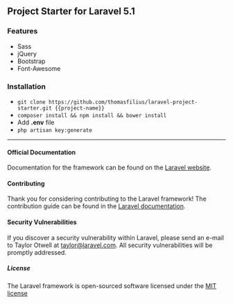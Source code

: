## Project Starter for Laravel 5.1

### Features
- Sass
- jQuery
- Bootstrap
- Font-Awesome

### Installation
- `git clone https://github.com/thomasfilius/laravel-project-starter.git {{project-name}}`
- `composer install && npm install && bower install`
- Add <b>.env</b> file
- `php artisan key:generate`

----------------------------------

#### Official Documentation

Documentation for the framework can be found on the [Laravel website](http://laravel.com/docs).

#### Contributing

Thank you for considering contributing to the Laravel framework! The contribution guide can be found in the [Laravel documentation](http://laravel.com/docs/contributions).

#### Security Vulnerabilities

If you discover a security vulnerability within Laravel, please send an e-mail to Taylor Otwell at taylor@laravel.com. All security vulnerabilities will be promptly addressed.

##### License

The Laravel framework is open-sourced software licensed under the [MIT license](http://opensource.org/licenses/MIT)